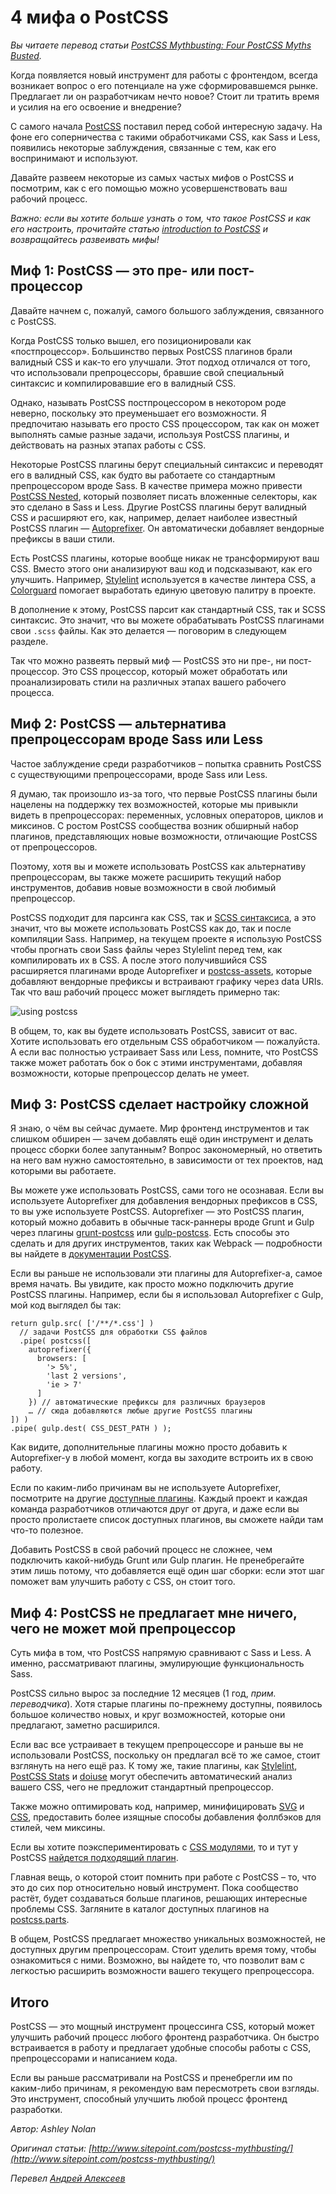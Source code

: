 # 4 мифа о PostCSS

_Вы читаете перевод статьи [PostCSS Mythbusting: Four PostCSS Myths Busted](http://www.sitepoint.com/postcss-mythbusting/)._

Когда появляется новый инструмент для работы с фронтендом, всегда возникает вопрос о его потенциале на уже сформировавшемся рынке. Предлагает ли он разработчикам нечто новое? Стоит ли тратить время и усилия на его освоение и внедрение?

С самого начала [PostCSS](http://postcss.org/) поставил перед собой интересную задачу. На фоне его соперничества с такими обработчиками CSS, как Sass и Less, появились некоторые заблуждения, связанные с тем, как его воспринимают и используют.

Давайте развеем некоторые из самых частых мифов о PostCSS и посмотрим, как с его помощью можно усовершенствовать ваш рабочий процесс.

_Важно: если вы хотите больше узнать о том, что такое PostCSS и как его настроить, прочитайте статью [introduction to PostCSS](http://www.sitepoint.com/an-introduction-to-postcss/) и возвращайтесь развеивать мифы!_

## Миф 1: PostCSS — это пре- или пост- процессор

Давайте начнем с, пожалуй, самого большого заблуждения, связанного с PostCSS.

Когда PostCSS только вышел, его позиционировали как «постпроцессор». Большинство первых PostCSS плагинов брали валидный CSS и как-то его улучшали. Этот подход отличался от того, что использовали препроцессоры, бравшие свой специальный синтаксис и компилировавшие его в валидный CSS.

Однако, называть PostCSS постпроцессором в некотором роде неверно, поскольку это преуменьшает его возможности. Я предпочитаю называть его просто CSS процессором, так как он может выполнять самые разные задачи, используя PostCSS плагины, и действовать на разных этапах работы с CSS.

Некоторые PostCSS плагины берут специальный синтаксис и переводят его в валидный CSS, как будто вы работаете со стандартным препроцессором вроде Sass. В качестве примера можно привести [PostCSS Nested](https://github.com/postcss/postcss-nested), который позволяет писать вложенные селекторы, как это сделано в Sass и Less. Другие PostCSS плагины берут валидный CSS и расширяют его, как, например, делает наиболее известный PostCSS плагин — [Autoprefixer](https://github.com/postcss/autoprefixer). Он автоматически добавляет вендорные префиксы в ваши стили.

Есть PostCSS плагины, которые вообще никак не трансформируют ваш CSS. Вместо этого они анализируют ваш код и подсказывают, как его улучшить. Например, [Stylelint](http://stylelint.io/) используется в качестве линтера CSS, а [Colorguard](https://github.com/SlexAxton/css-colorguard) помогает выработать единую цветовую палитру в проекте.

В дополнение к этому, PostCSS парсит как стандартный CSS, так и SCSS синтаксис. Это значит, что вы можете обрабатывать PostCSS плагинами свои `.scss` файлы. Как это делается — поговорим в следующем разделе.

Так что можно развеять первый миф — PostCSS это ни пре-, ни пост- процессор. Это CSS процессор, который может обработать или проанализировать стили на различных этапах вашего рабочего процесса.

## Миф 2: PostCSS — альтернатива препроцессорам вроде Sass или Less

Частое заблуждение среди разработчиков – попытка сравнить PostCSS с существующими препроцессорами, вроде Sass или Less.

Я думаю, так произошло из-за того, что первые PostCSS плагины были нацелены на поддержку тех возможностей, которые мы привыкли видеть в препроцессорах: переменных, условных операторов, циклов и миксинов. С ростом PostCSS сообщества возник обширный набор плагинов, представляющих новые возможности, отличающие PostCSS от препроцессоров.

Поэтому, хотя вы и можете использовать PostCSS как альтернативу препроцессорам, вы также можете расширить текущий набор инструментов, добавив новые возможности в свой любимый препроцессор.

PostCSS подходит для парсинга как CSS, так и [SCSS синтаксиса](https://github.com/postcss/postcss-scss), а это значит, что вы можете использовать PostCSS как до, так и после компиляции Sass. Например, на текущем проекте я использую PostCSS чтобы прогнать свои Sass файлы через Stylelint перед тем, как компилировать их в CSS. А после этого получившийся CSS расширяется плагинами вроде Autoprefixer и [postcss-assets](https://github.com/assetsjs/postcss-assets), которые добавляют вендорные префиксы и встраивают графику через data URIs. Так что ваш рабочий процесс может выглядеть примерно так:

![using postcss](https://raw.githubusercontent.com/aalexeev239/articles/postCSS-mythbusting/postCSS_mythbusting/img/scheme.png)

В общем, то, как вы будете использовать PostCSS, зависит от вас. Хотите использовать его отдельным CSS обработчиком — пожалуйста. А если вас полностью устраивает Sass или Less, помните, что PostCSS также может работать бок о бок с этими инструментами, добавляя возможности, которые препроцессор делать не умеет.

## Миф 3: PostCSS сделает настройку сложной

Я знаю, о чём вы сейчас думаете. Мир фронтенд инструментов и так слишком обширен — зачем добавлять ещё один инструмент и делать процесс сборки более запутанным? Вопрос закономерный, но ответить на него вам нужно самостоятельно, в зависимости от тех проектов, над которыми вы работаете.

Вы можете уже использовать PostCSS, сами того не осознавая. Если вы используете  Autoprefixer для добавления вендорных префиксов в CSS, то вы уже используете PostCSS. Autoprefixer — это PostCSS плагин, который можно добавить в обычные таск-раннеры вроде Grunt и Gulp через плагины [grunt-postcss](https://github.com/postcss/autoprefixer#grunt) или [gulp-postcss](https://github.com/postcss/autoprefixer#gulp). Есть способы это сделать и для других инструментов, таких как Webpack — подробности вы найдете в [документации PostCSS](https://github.com/postcss/postcss#usage). 

Если вы раньше не использовали эти плагины для Autoprefixer-а, самое время начать. Вы увидите, как просто можно подключить другие PostCSS плагины. Например, если бы я использовал Autoprefixer с Gulp, мой код выглядел бы так:

```
return gulp.src( ['/**/*.css'] )
  // задачи PostCSS для обработки CSS файлов
  .pipe( postcss([
    autoprefixer({
      browsers: [
        '> 5%',
        'last 2 versions',
        'ie > 7'
      ] 
    }) // автоматические префиксы для различных браузеров
    … // сюда добавляются любые другие PostCSS плагины
]) )
.pipe( gulp.dest( CSS_DEST_PATH ) );
```

Как видите, дополнительные плагины можно просто добавить к Autoprefixer-у в любой момент, когда вы заходите встроить их в свою работу.

Если по каким-либо причинам вы не используете Autoprefixer, посмотрите на другие [доступные плагины](http://postcss.parts/). Каждый проект и каждая команда разработчиков отличаются друг от друга, и даже если вы просто пролистаете список доступных плагинов, вы сможете найди там что-то полезное.

Добавить PostCSS в свой рабочий процесс не сложнее, чем подключить какой-нибудь Grunt или Gulp плагин. Не пренебрегайте этим лишь потому, что добавляется ещё один шаг сборки: если этот шаг поможет вам улучшить работу с CSS, он стоит того.

## Миф 4: PostCSS не предлагает мне ничего, чего не может мой препроцессор

Суть мифа в том, что PostCSS напрямую сравнивают с Sass и Less. А именно, рассматривают плагины, эмулирующие функциональность Sass.

PostCSS сильно вырос за последние 12 месяцев (1 год, *прим. переводчика*). Хотя старые плагины по-прежнему доступны, появилось большое количество новых, и круг возможностей, которые они предлагают, заметно расширился.

Если вас все устраивает в текущем препроцессоре и раньше вы не использовали PostCSS, поскольку он предлагал всё то же самое, стоит взглянуть на него ещё раз. К тому же, такие плагины, как [Stylelint](http://stylelint.io/), [PostCSS Stats](https://github.com/cssstats/postcss-cssstats) и [doiuse](https://github.com/anandthakker/doiuse) могут обеспечить автоматический анализ вашего CSS, чего не предложит стандартный препроцессор.

Также можно оптимировать код, например, минифицировать [SVG](https://github.com/ben-eb/postcss-svgo) и [CSS](https://github.com/ben-eb/cssnano), предоставить более изящные способы добавления фоллбэков для стилей, чем миксины.

Если вы хотите поэкспериментировать с [CSS модулями](http://www.sitepoint.com/understanding-css-modules-methodology/), то и тут у PostCSS [найдется подходящий плагин](https://github.com/postcss/postcss#solve-global-css-problem).

Главная вещь, о которой стоит помнить при работе с PostCSS – то, что это до сих пор относительно новый инструмент. Пока сообщество растёт, будет создаваться больше плагинов, решающих интересные проблемы CSS. Загляните в каталог доступных плагинов на [postcss.parts](http://postcss.parts/).

В общем, PostCSS предлагает множество уникальных возможностей, не доступных другим препроцессорам. Стоит уделить время тому, чтобы ознакомиться с ними. Возможно, вы найдете то, что позволит вам с легкостью расширить возможности вашего текущего препроцессора.

## Итого

PostCSS — это мощный инструмент процессинга CSS, который может улучшить рабочий процесс любого фронтенд разработчика.  Он быстро встраивается в работу и предлагает удобные способы работы с CSS, препроцессорами и написанием кода.

Если вы раньше рассматривали на PostCSS и пренебрегли им по каким-либо причинам, я рекомендую вам пересмотреть свои взгляды. Это инструмент, способный улучшить любой процесс фронтенд разработки.

_Автор: Ashley Nolan_

_Оригинал статьи: [http://www.sitepoint.com/postcss-mythbusting/](http://www.sitepoint.com/postcss-mythbusting/)_

_Перевел [Андрей Алексеев](https://github.com/aalexeev239)_




